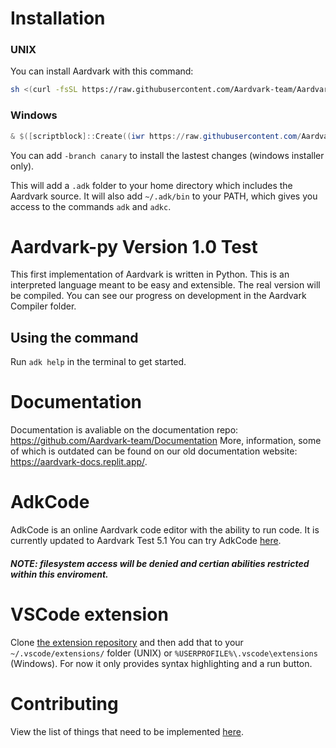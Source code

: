 # Installation
### UNIX
You can install Aardvark with this command:
```sh
sh <(curl -fsSL https://raw.githubusercontent.com/Aardvark-team/Aardvark/main/install.sh)
```

### Windows
```powershell
& $([scriptblock]::Create((iwr https://raw.githubusercontent.com/Aardvark-team/Aardvark/main/install.ps1)))
```
You can add `-branch canary` to install the lastest changes (windows installer only).

This will add a `.adk` folder to your home directory which includes the Aardvark source.
It will also add `~/.adk/bin` to your PATH, which gives you access to the commands `adk` and `adkc`.

# Aardvark-py Version 1.0 Test
This first implementation of Aardvark is written in Python. 
This is an interpreted language meant to be easy and extensible.
The real version will be compiled. You can see our progress on development in the Aardvark Compiler folder.

## Using the command
Run `adk help` in the terminal to get started.

# Documentation
Documentation is avaliable on the documentation repo: https://github.com/Aardvark-team/Documentation
More, information, some of which is outdated can be found on our old documentation website: https://aardvark-docs.replit.app/.

# AdkCode
AdkCode is an online Aardvark code editor with the ability to run code. It is currently updated to Aardvark  Test 5.1
You can try AdkCode [here](https://adkcode.replit.app/).

##### NOTE: filesystem access will be denied and certian abilities restricted within this enviroment.

# VSCode extension
Clone [the extension repository](https://github.com/Aardvark-team/Aardvark-vscode-extension) and then add that to your `~/.vscode/extensions/` folder (UNIX) or `%USERPROFILE%\.vscode\extensions` (Windows).
For now it only provides syntax highlighting and a run button.

# Contributing 
View the list of things that need to be implemented [here](https://github.com/orgs/Aardvark-team/projects/3).
